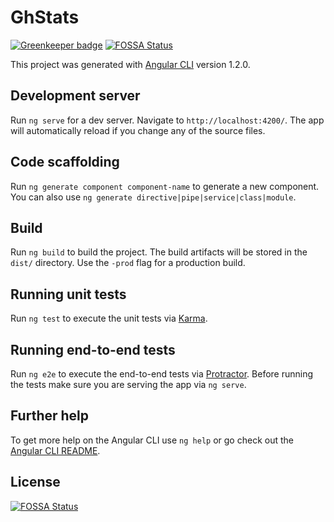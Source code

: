 # GhStats

[![Greenkeeper badge](https://badges.greenkeeper.io/x0156/gh-stats.svg)](https://greenkeeper.io/)
[![FOSSA Status](https://app.fossa.io/api/projects/git%2Bgithub.com%2Fx0156%2Fgh-stats.svg?type=shield)](https://app.fossa.io/projects/git%2Bgithub.com%2Fx0156%2Fgh-stats?ref=badge_shield)

This project was generated with [Angular CLI](https://github.com/angular/angular-cli) version 1.2.0.

## Development server

Run `ng serve` for a dev server. Navigate to `http://localhost:4200/`. The app will automatically reload if you change any of the source files.

## Code scaffolding

Run `ng generate component component-name` to generate a new component. You can also use `ng generate directive|pipe|service|class|module`.

## Build

Run `ng build` to build the project. The build artifacts will be stored in the `dist/` directory. Use the `-prod` flag for a production build.

## Running unit tests

Run `ng test` to execute the unit tests via [Karma](https://karma-runner.github.io).

## Running end-to-end tests

Run `ng e2e` to execute the end-to-end tests via [Protractor](http://www.protractortest.org/).
Before running the tests make sure you are serving the app via `ng serve`.

## Further help

To get more help on the Angular CLI use `ng help` or go check out the [Angular CLI README](https://github.com/angular/angular-cli/blob/master/README.md).


## License
[![FOSSA Status](https://app.fossa.io/api/projects/git%2Bgithub.com%2Fx0156%2Fgh-stats.svg?type=large)](https://app.fossa.io/projects/git%2Bgithub.com%2Fx0156%2Fgh-stats?ref=badge_large)